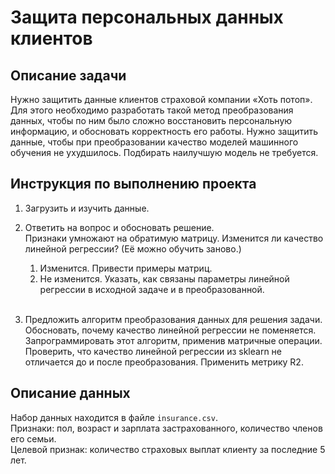 # Защита персональных данных клиентов

## Описание задачи
Нужно защитить данные клиентов страховой компании «Хоть потоп». Для этого необходимо разработать такой метод преобразования данных, чтобы по ним было сложно восстановить персональную информацию, и обосновать корректность его работы.
Нужно защитить данные, чтобы при преобразовании качество моделей машинного обучения не ухудшилось. Подбирать наилучшую модель не требуется.

## Инструкция по выполнению проекта
1. Загрузить и изучить данные.

2. Ответить на вопрос и обосновать решение.<br>
Признаки умножают на обратимую матрицу. Изменится ли качество линейной регрессии? (Её можно обучить заново.)
    1. Изменится. Привести примеры матриц.
    2. Не изменится. Указать, как связаны параметры линейной регрессии в исходной задаче и в преобразованной.<br><br>

3. Предложить алгоритм преобразования данных для решения задачи. Обосновать, почему качество линейной регрессии не поменяется.
Запрограммировать этот алгоритм, применив матричные операции. Проверить, что качество линейной регрессии из sklearn не отличается до и после преобразования. Применить метрику R2.

## Описание данных
Набор данных находится в файле `insurance.csv`.<br>
Признаки: пол, возраст и зарплата застрахованного, количество членов его семьи.<br>
Целевой признак: количество страховых выплат клиенту за последние 5 лет.